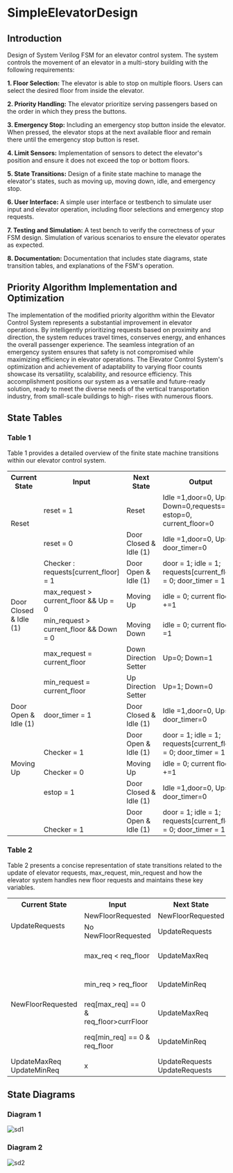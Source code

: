 # SimpleElevatorDesign

## Introduction 

Design of System Verilog FSM for an elevator control system. The system controls the movement of an elevator in a multi-story
building with the following requirements:

**1. Floor Selection:** The elevator is able to stop on multiple floors. Users can select the desired floor from inside the elevator.

**2. Priority Handling:** The elevator prioritize serving passengers based on the order in which they press the buttons.

**3. Emergency Stop:** Including an emergency stop button inside the elevator. When pressed, the elevator stops at the next available
floor and remain there until the emergency stop button is reset.

**4. Limit Sensors:** Implementation of sensors to detect the elevator's position and ensure it does not exceed the top or bottom floors.

**5. State Transitions:** Design of a finite state machine to manage the elevator's states, such as moving up, moving down, idle, and
emergency stop.

**6. User Interface:** A simple user interface or testbench to simulate user input and elevator operation, including floor selections
and emergency stop requests.

**7. Testing and Simulation:** A test bench to verify the correctness of your FSM design. Simulation of various scenarios to ensure
the elevator operates as expected.

**8. Documentation:** Documentation that includes state diagrams, state transition tables, and explanations of the FSM's operation.


## Priority Algorithm Implementation and Optimization

The implementation of the modified priority algorithm within the Elevator Control System  represents  a  substantial  improvement  in  elevator  operations.  By  intelligently prioritizing  requests  based  on  proximity  and  direction,  the  system  reduces  travel  times, conserves energy, and enhances the overall passenger experience. The seamless integration of an emergency system ensures that safety is not compromised while maximizing efficiency in elevator operations. The Elevator Control System's optimization and achievement of adaptability to varying floor counts showcase its versatility, scalability, and resource efficiency. This accomplishment positions our system as a versatile and future-ready solution, ready to meet the diverse needs of the vertical transportation industry, from small-scale buildings to high- rises with numerous floors.

## State Tables 

### Table 1 

Table 1 provides a detailed overview of the finite state machine transitions within our elevator control system.

<table><tr><th colspan="1">Current State</th><th colspan="1">Input</th><th colspan="1">Next State</th><th colspan="1">Output</th></tr>
<tr><td colspan="1" valign="bottom">Reset</td><td colspan="1">reset = 1</td><td colspan="1">Reset</td><td colspan="1">Idle =1,door=0, Up=1, Down=0,requests=0, estop=0, current_floor=0</td></tr>
<tr><td colspan="1"></td><td colspan="1">reset = 0</td><td colspan="1">Door Closed & Idle (1)</td><td colspan="1">Idle =1,door=0, Up=1, door_timer=0</td></tr>
<tr><td colspan="1"></td><td colspan="1">Checker : requests[current_floor] = 1</td><td colspan="1">Door Open & Idle (1)</td><td colspan="1">door = 1; idle = 1; requests[current_floor] = 0; door_timer = 1</td></tr>
<tr><td colspan="1" rowspan="2">Door Closed & Idle (1)</td><td colspan="1">max_request > current_floor  && Up = 0</td><td colspan="1">Moving Up</td><td colspan="1">idle = 0; current floor +=1</td></tr>
<tr><td colspan="1">min_request > current_floor && Down = 0</td><td colspan="1">Moving Down</td><td colspan="1">idle = 0; current floor -=1</td></tr>
<tr><td colspan="1"></td><td colspan="1">max_request = current_floor</td><td colspan="1">Down Direction Setter</td><td colspan="1">Up=0; Down=1</td></tr>
<tr><td colspan="1"></td><td colspan="1">min_request = current_floor</td><td colspan="1">Up Direction Setter</td><td colspan="1">Up=1; Down=0</td></tr>
<tr><td colspan="1">Door Open & Idle (1)</td><td colspan="1">door_timer = 1</td><td colspan="1">Door Closed & Idle (1)</td><td colspan="1">Idle =1,door=0, Up=1, door_timer=0</td></tr>
<tr><td colspan="1"></td><td colspan="1" valign="bottom">Checker = 1</td><td colspan="1" valign="bottom">Door Open & Idle (1)</td><td colspan="1" valign="bottom">door = 1; idle = 1; requests[current_floor] = 0; door_timer = 1</td></tr>
<tr><td colspan="1" valign="top">Moving Up</td><td colspan="1" valign="bottom">Checker = 0</td><td colspan="1" valign="bottom">Moving Up</td><td colspan="1" valign="bottom">idle = 0; current floor +=1</td></tr>
<tr><td colspan="1"></td><td colspan="1">estop = 1</td><td colspan="1">Door Closed & Idle (1)</td><td colspan="1">Idle =1,door=0, Up=1, door_timer=0</td></tr>
<tr><td colspan="1"></td><td colspan="1" valign="bottom">Checker = 1</td><td colspan="1" valign="bottom">Door Open & Idle (1)</td><td colspan="1" valign="bottom">door = 1; idle = 1; requests[current_floor] = 0; door_timer = 1</td></tr></table>

### Table 2 

Table 2 presents a concise representation of state transitions related to the update of elevator requests, max\_request, min\_request and how the elevator system handles new floor requests and maintains these key variables.

<table><tr><th colspan="1">Current State</th><th colspan="1">Input</th><th colspan="1">Next State</th><th colspan="2">Output</th></tr>
<tr><td colspan="1" rowspan="2">UpdateRequests</td><td colspan="1" valign="top">NewFloorRequested</td><td colspan="1" valign="top">NewFloorRequested</td><td colspan="2" rowspan="2">x</td></tr>
<tr><td colspan="1">No NewFloorRequested</td><td colspan="1">UpdateRequests</td></tr>
<tr><td colspan="1"></td><td colspan="1">max_req < req_floor</td><td colspan="1">UpdateMaxReq</td><td colspan="2">max_req = req_floor</td></tr>
<tr><td colspan="1"></td><td colspan="1">min_req > req_floor</td><td colspan="1">UpdateMinReq</td><td colspan="2">min_req = req_floor</td></tr>
<tr><td colspan="1" valign="top">NewFloorRequested</td><td colspan="1">req[max_req] == 0 & req_floor>currFloor</td><td colspan="1">UpdateMaxReq</td><td colspan="2">max_req = req_floor</td></tr>
<tr><td colspan="1"></td><td colspan="1">req[min_req] == 0 & req_floor<currFloor</td><td colspan="1">UpdateMinReq</td><td colspan="2">min_req = req_floor</td></tr>
<tr><td colspan="1">UpdateMaxReq UpdateMinReq</td><td colspan="1">x</td><td colspan="1">UpdateRequests UpdateRequests</td><td colspan="1">x</td></tr>
</table>

## State Diagrams 


### Diagram 1 

![sd1](https://github.com/user-attachments/assets/aee407cb-3056-4bcc-8f07-aa05a49a8e9d)

### Diagram 2

![sd2](https://github.com/user-attachments/assets/a0f12017-91cd-40a9-a728-ea46e0f6a00d)
